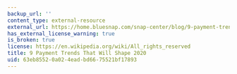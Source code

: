```yaml
---
backup_url: ''
content_type: external-resource
external_url: https://home.bluesnap.com/snap-center/blog/9-payment-trends-that-will-shape-2020/
has_external_license_warning: true
is_broken: true
license: https://en.wikipedia.org/wiki/All_rights_reserved
title: 9 Payment Trends That Will Shape 2020
uid: 63eb8552-0a02-4ead-bd66-75521bf17893
---
```

